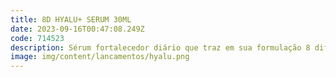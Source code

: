 ```yaml
---
title: 8D HYALU+ SERUM 30ML
date: 2023-09-16T00:47:08.249Z
code: 714523
description: Sérum fortalecedor diário que traz em sua formulação 8 diferentes tipos de...
image: img/content/lancamentos/hyalu.png
---
```


